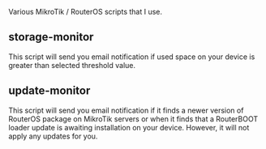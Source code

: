 Various MikroTik / RouterOS scripts that I use.

## storage-monitor
This script will send you email notification if used space on your device is greater than selected threshold value.


## update-monitor
This script will send you email notification if it finds a newer version of RouterOS package on MikroTik servers or when it finds that a RouterBOOT loader update is awaiting installation on your device. However, it will not apply any updates for you.